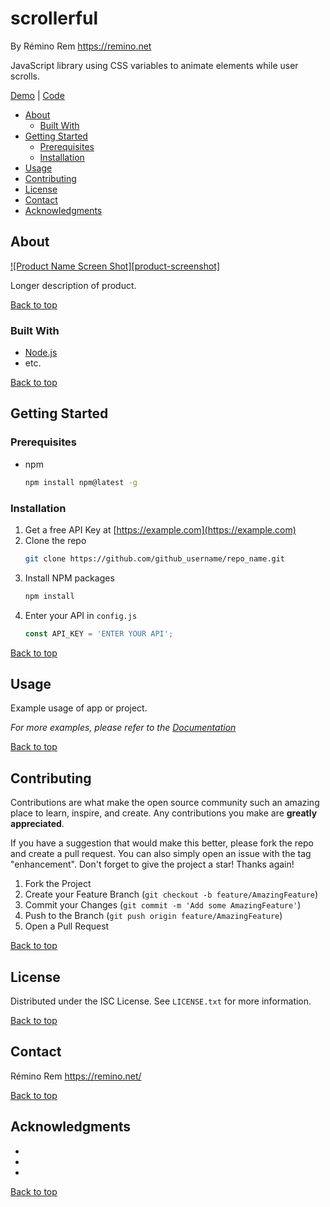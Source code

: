 scrollerful
===========

By Rémino Rem <https://remino.net>

JavaScript library using CSS variables to animate elements while user scrolls.

[Demo](https://remino.net/scrollerful/)
| [Code](https://github.com/remino/scrollerful/)

- [About](#about)
	- [Built With](#built-with)
- [Getting Started](#getting-started)
	- [Prerequisites](#prerequisites)
	- [Installation](#installation)
- [Usage](#usage)
- [Contributing](#contributing)
- [License](#license)
- [Contact](#contact)
- [Acknowledgments](#acknowledgments)



## About

[![Product Name Screen Shot][product-screenshot]](https://example.com)

Longer description of product.

[Back to top](#template)



### Built With

- [Node.js](https://nodejs.org/)
- etc.

[Back to top](#template)



<!-- GETTING STARTED -->
## Getting Started

### Prerequisites

* npm
  ```sh
  npm install npm@latest -g
  ```

### Installation

1. Get a free API Key at [https://example.com](https://example.com)
2. Clone the repo
    ```sh
    git clone https://github.com/github_username/repo_name.git
    ```
3. Install NPM packages
    ```sh
    npm install
    ```
4. Enter your API in `config.js`
    ```js
    const API_KEY = 'ENTER YOUR API';
    ```

[Back to top](#template)



## Usage

Example usage of app or project.

_For more examples, please refer to the [Documentation](https://example.com)_

[Back to top](#template)



## Contributing

Contributions are what make the open source community such an amazing place to learn, inspire, and create. Any contributions you make are **greatly appreciated**.

If you have a suggestion that would make this better, please fork the repo and create a pull request. You can also simply open an issue with the tag "enhancement".
Don't forget to give the project a star! Thanks again!

1. Fork the Project
2. Create your Feature Branch (`git checkout -b feature/AmazingFeature`)
3. Commit your Changes (`git commit -m 'Add some AmazingFeature'`)
4. Push to the Branch (`git push origin feature/AmazingFeature`)
5. Open a Pull Request

[Back to top](#template)



## License

Distributed under the ISC License. See `LICENSE.txt` for more information.

[Back to top](#template)



## Contact

Rémino Rem
https://remino.net/

[Back to top](#template)



## Acknowledgments

* []()
* []()
* []()

[Back to top](#template)


